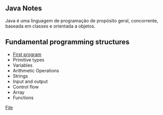 Java Notes 
----------

Java é uma linguagem de programação de propósito geral, concorrente, baseada em classes e orientada a objetos. 

Fundamental programming structures
------

- [First program](doc/readme.md)
- Primitive types
- Variables
- Arithmetic Operations
- Strings
- Input and output
- Control flow
- Array
- Functions


[File](doc/LearnJava.java)